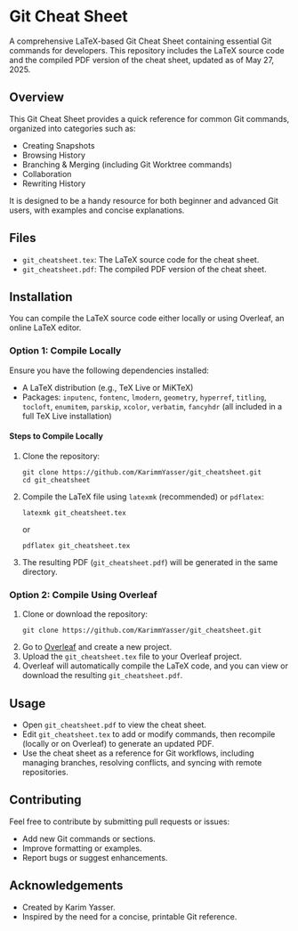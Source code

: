 # Git Cheat Sheet

A comprehensive LaTeX-based Git Cheat Sheet containing essential Git commands for developers. This repository includes the LaTeX source code and the compiled PDF version of the cheat sheet, updated as of May 27, 2025.

## Overview

This Git Cheat Sheet provides a quick reference for common Git commands, organized into categories such as:
- Creating Snapshots
- Browsing History
- Branching & Merging (including Git Worktree commands)
- Collaboration
- Rewriting History

It is designed to be a handy resource for both beginner and advanced Git users, with examples and concise explanations.

## Files

- `git_cheatsheet.tex`: The LaTeX source code for the cheat sheet.
- `git_cheatsheet.pdf`: The compiled PDF version of the cheat sheet.

## Installation

You can compile the LaTeX source code either locally or using Overleaf, an online LaTeX editor.

### Option 1: Compile Locally
Ensure you have the following dependencies installed:

- A LaTeX distribution (e.g., TeX Live or MiKTeX)
- Packages: `inputenc`, `fontenc`, `lmodern`, `geometry`, `hyperref`, `titling`, `tocloft`, `enumitem`, `parskip`, `xcolor`, `verbatim`, `fancyhdr` (all included in a full TeX Live installation)

#### Steps to Compile Locally
1. Clone the repository:
   ```
   git clone https://github.com/KarimmYasser/git_cheatsheet.git
   cd git_cheatsheet
   ```
2. Compile the LaTeX file using `latexmk` (recommended) or `pdflatex`:
   ```
   latexmk git_cheatsheet.tex
   ```
   or
   ```
   pdflatex git_cheatsheet.tex
   ```
3. The resulting PDF (`git_cheatsheet.pdf`) will be generated in the same directory.

### Option 2: Compile Using Overleaf
1. Clone or download the repository:
   ```
   git clone https://github.com/KarimmYasser/git_cheatsheet.git
   ```
2. Go to [Overleaf](https://www.overleaf.com/) and create a new project.
3. Upload the `git_cheatsheet.tex` file to your Overleaf project.
4. Overleaf will automatically compile the LaTeX code, and you can view or download the resulting `git_cheatsheet.pdf`.

## Usage

- Open `git_cheatsheet.pdf` to view the cheat sheet.
- Edit `git_cheatsheet.tex` to add or modify commands, then recompile (locally or on Overleaf) to generate an updated PDF.
- Use the cheat sheet as a reference for Git workflows, including managing branches, resolving conflicts, and syncing with remote repositories.

## Contributing

Feel free to contribute by submitting pull requests or issues:
- Add new Git commands or sections.
- Improve formatting or examples.
- Report bugs or suggest enhancements.

## Acknowledgements

- Created by Karim Yasser.
- Inspired by the need for a concise, printable Git reference.
